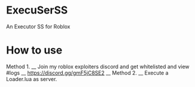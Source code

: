 # ExecuSerSS
An Executor SS for Roblox
# How to use
Method 1. __
Join my roblox exploiters discord and get whitelisted and view #logs __
https://discord.gg/gmF5jC8SE2 __
Method 2. __
Execute a Loader.lua as server.
